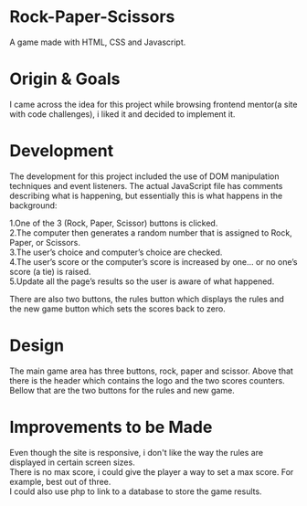 # Rock-Paper-Scissors
A game made with HTML, CSS and Javascript.

# Origin & Goals
I came across the idea for this project while browsing frontend mentor(a site with code challenges), i liked it and decided to implement
it.

# Development
The development for this project included the use of DOM manipulation techniques and event listeners.
The actual JavaScript file has comments describing what is happening, but essentially this is what happens in the background:

1.One of the 3 (Rock, Paper, Scissor) buttons is clicked.<br/>
2.The computer then generates a random number that is assigned to Rock, Paper, or Scissors.<br/>
3.The user’s choice and computer’s choice are checked.<br/>
4.The user’s score or the computer’s score is increased by one… or no one’s score (a tie) is raised.<br/>
5.Update all the page’s results so the user is aware of what happened.<br/>

There are also two buttons, the rules button which displays the rules and the new game button which sets the scores back to zero.

# Design
The main game area has three buttons, rock, paper and scissor. Above that there is the header which contains the logo and the two scores 
counters. Bellow that are the two buttons for the rules and new game.

# Improvements to be Made
Even though the site is responsive, i don't like the way the rules are displayed in certain screen sizes.<br/>
There is no max score, i could give the player a way to set a max score. For example, best out of three.<br/>
I could also use php to link to a database to store the game results.<br/>
